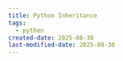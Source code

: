 ```yaml
---
title: Python Inheritance
tags:
  - python
created-date: 2025-08-30
last-modified-date: 2025-08-30
---
```

